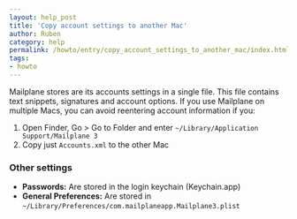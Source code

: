```yaml
---
layout: help_post
title: 'Copy account settings to another Mac'
author: Ruben
category: help
permalink: /howto/entry/copy_account_settings_to_another_mac/index.html
tags:
- howto
---
```


Mailplane stores are its accounts settings in a single file. This file contains text snippets, signatures and account options. If you use Mailplane on multiple Macs, you can avoid reentering account information if you:

1. Open Finder, Go > Go to Folder and enter `~/Library/Application Support/Mailplane 3`
2. Copy just `Accounts.xml` to the other Mac


### Other settings

* **Passwords:** Are stored in the login keychain (Keychain.app)
* **General Preferences:** Are stored in `~/Library/Preferences/com.mailplaneapp.Mailplane3.plist`
